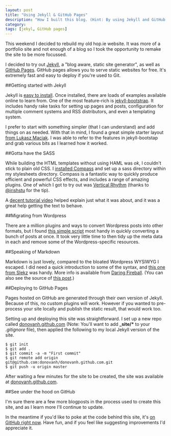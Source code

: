 ```yaml
---
layout: post
title: "Using Jekyll & GitHub Pages"
description: "How I built this blog. (Hint: By using Jekyll and GitHub Pages)"
category: 
tags: [jekyl, GitHub pages]
---
```

This weekend I decided to rebuild my old hop.ie website. It was more of a portfolio site and not enough of a blog so I took the opportunity to remake the site to be more focussed.

I decided to try out [Jekyll][1], a "blog aware, static site generator", as well as [GitHub Pages][2]. GitHub pages allows you to serve static websites for free. It's extremely fast and easy to deploy if you're used to Git.

##Getting started with Jekyll

Jekyll is [easy to install][3]. Once installed, there are loads of examples available online to learn from. One of the most feature-rich is [jekyll-bootstrap][4]. It includes handy rake tasks for setting up pages and posts, configuration for multiple comment systems and RSS distributors, and even a templating system.

I prefer to start with something simpler (that I can understand) and add things on as needed. With that in mind, I found a great simple starter layout [from Lukasz Maciak][5]. I was able to refer to the features in jekyll-bootstap and grab various bits as I learned how it worked.

##Gotta have the SASS

While building the HTML templates without using HAML was *ok*, I couldn't stick to plain old CSS. I [installed Compass][8] and set up a sass directory within my stylesheets directory. Compass is a fantastic way to quickly produce efficient and powerful CSS effects, and includes a range of amazing plugins. One of which I got to try out was [Vertical Rhythm][10] (thanks to [@irishstu][9] for the tip).

A [decent tutorial video][11] helped explain just what it was about, and it was a great help getting the text to behave.

##Migrating from Wordpress

There are a million plugins and ways to convert Wordpress posts into other formats, but I found [this simple script][12] most handy in quickly converting a bunch of posts at once. It took very little time to then tidy up the meta data in each and remove some of the Wordpress-specific resources.

##Speaking of Markdown

Markdown is just lovely, compared to the bloated Wordpress WYSIWYG I escaped. I did need a quick introduction to some of the syntax, and [this one from Slekz][13] was handy. More info is available from [Daring Fireball][14]. (You can also see the source of [this post][15].)

##Deploying to GitHub Pages

Pages hosted on GitHub are generated through their own version of Jekyll. Because of this, no custom plugins will work. However if you wanted to pre-process your site locally and publish the static result, that would work too.

Setting up and deploying this site was straightforward. I set up a new repo called [donovanh.github.com][6] (Note: You'll want to add **\_site/\*** to your *.gitignore* file), then applied the following to my local Jekyll version of the site.

    $ git init
    $ git add .
    $ git commit -a -m "First commit"
    $ git remote add origin git@github.com:donovanh/donovanh.github.com.git
    $ git push -u origin master
    
After waiting a few minutes for the site to be created, the site was available at [donovanh.github.com][7].

##See under the hood on GitHub

I'm sure there are a few more blogposts in the process used to create this site, and as I learn more I'll continue to update.

In the meantime if you'd like to poke at the code behind this site, it's [on GitHub right now][6]. Have fun, and if you feel like suggesting improvements I'd appreciate it.

 [1]: http://jekyllrb.com/
 [2]: http://pages.github.com
 [3]: https://github.com/mojombo/jekyll/wiki/install
 [4]: https://github.com/plusjade/jekyll-bootstrap
 [5]: https://github.com/maciakl/Sample-Jekyll-Site
 [6]: https://github.com/donovanh/donovanh.github.com
 [7]: http://donovanh.github.com
 [8]: http://compass-style.org/install/
 [9]: https://twitter.com/irishstu
 [10]: http://compass-style.org/reference/compass/typography/vertical_rhythm/
 [11]: http://www.youtube.com/watch?v=ls3Clk-kz3s
 [12]: https://github.com/davidwinter/wordpress-to-jekyll
 [13]: http://old-wp.slekx.com/the-markdown-tutorial/
 [14]: http://daringfireball.net/projects/markdown/basics/
 [15]: https://raw.github.com/donovanh/donovanh.github.com/master/_posts/2012-07-22-jekyll-github-pages.markdown